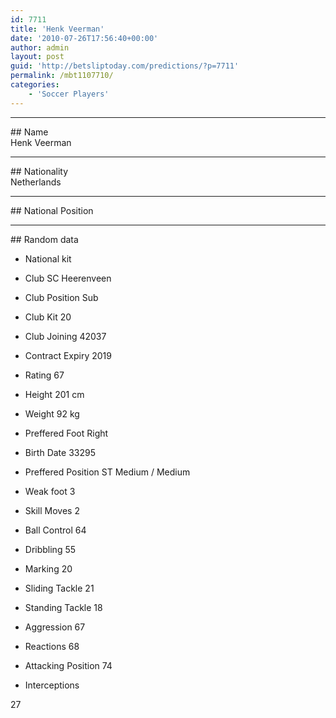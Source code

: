 ```yaml
---
id: 7711
title: 'Henk Veerman'
date: '2010-07-26T17:56:40+00:00'
author: admin
layout: post
guid: 'http://betsliptoday.com/predictions/?p=7711'
permalink: /mbt1107710/
categories:
    - 'Soccer Players'
---
```


- - - - - -

\## Name  
 Henk Veerman

- - - - - -

\## Nationality  
 Netherlands

- - - - - -

\## National Position

- - - - - -

\## Random data

- National kit
- Club
 SC Heerenveen

- Club Position
 Sub

- Club Kit
 20

- Club Joining
 42037

- Contract Expiry
 2019

- Rating
 67

- Height
 201 cm

- Weight
 92 kg

- Preffered Foot
 Right

- Birth Date
 33295

- Preffered Position
 ST Medium / Medium

- Weak foot
 3

- Skill Moves
 2

- Ball Control
 64

- Dribbling
 55

- Marking
 20

- Sliding Tackle
 21

- Standing Tackle
 18

- Aggression
 67

- Reactions
 68

- Attacking Position
 74

- Interceptions

 27